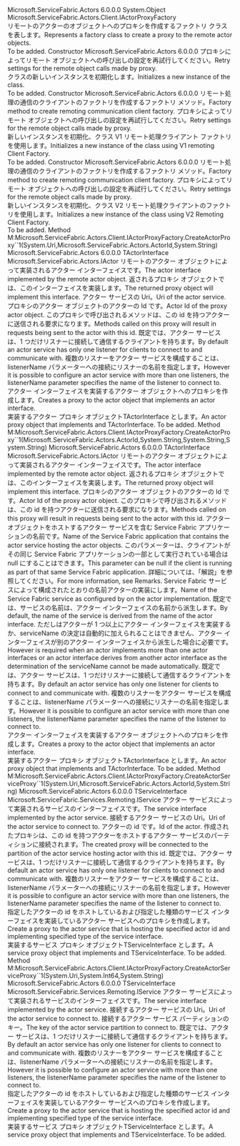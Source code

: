 <Type Name="ActorProxyFactory" FullName="Microsoft.ServiceFabric.Actors.Client.ActorProxyFactory">
  <TypeSignature Language="C#" Value="public class ActorProxyFactory : Microsoft.ServiceFabric.Actors.Client.IActorProxyFactory" />
  <TypeSignature Language="ILAsm" Value=".class public auto ansi beforefieldinit ActorProxyFactory extends System.Object implements class Microsoft.ServiceFabric.Actors.Client.IActorProxyFactory" />
  <TypeSignature Language="DocId" Value="T:Microsoft.ServiceFabric.Actors.Client.ActorProxyFactory" />
  <TypeSignature Language="VB.NET" Value="Public Class ActorProxyFactory&#xA;Implements IActorProxyFactory" />
  <TypeSignature Language="F#" Value="type ActorProxyFactory = class&#xA;    interface IActorProxyFactory" />
  <AssemblyInfo>
    <AssemblyName>Microsoft.ServiceFabric.Actors</AssemblyName>
    <AssemblyVersion>6.0.0.0</AssemblyVersion>
  </AssemblyInfo>
  <Base>
    <BaseTypeName>System.Object</BaseTypeName>
  </Base>
  <Interfaces>
    <Interface>
      <InterfaceName>Microsoft.ServiceFabric.Actors.Client.IActorProxyFactory</InterfaceName>
    </Interface>
  </Interfaces>
  <Docs>
    <summary>
            <span data-ttu-id="426cb-101">リモートのアクターのオブジェクトへのプロキシを作成するファクトリ クラスを表します。</span><span class="sxs-lookup"><span data-stu-id="426cb-101">Represents a factory class to create a proxy to the remote actor objects.</span></span>
            </summary>
    <remarks>To be added.</remarks>
  </Docs>
  <Members>
    <Member MemberName=".ctor">
      <MemberSignature Language="C#" Value="public ActorProxyFactory (Microsoft.ServiceFabric.Services.Communication.Client.OperationRetrySettings retrySettings = null);" />
      <MemberSignature Language="ILAsm" Value=".method public hidebysig specialname rtspecialname instance void .ctor(class Microsoft.ServiceFabric.Services.Communication.Client.OperationRetrySettings retrySettings) cil managed" />
      <MemberSignature Language="DocId" Value="M:Microsoft.ServiceFabric.Actors.Client.ActorProxyFactory.#ctor(Microsoft.ServiceFabric.Services.Communication.Client.OperationRetrySettings)" />
      <MemberSignature Language="VB.NET" Value="Public Sub New (Optional retrySettings As OperationRetrySettings = null)" />
      <MemberSignature Language="F#" Value="new Microsoft.ServiceFabric.Actors.Client.ActorProxyFactory : Microsoft.ServiceFabric.Services.Communication.Client.OperationRetrySettings -&gt; Microsoft.ServiceFabric.Actors.Client.ActorProxyFactory" Usage="new Microsoft.ServiceFabric.Actors.Client.ActorProxyFactory retrySettings" />
      <MemberType>Constructor</MemberType>
      <AssemblyInfo>
        <AssemblyName>Microsoft.ServiceFabric.Actors</AssemblyName>
        <AssemblyVersion>6.0.0.0</AssemblyVersion>
      </AssemblyInfo>
      <Parameters>
        <Parameter Name="retrySettings" Type="Microsoft.ServiceFabric.Services.Communication.Client.OperationRetrySettings" />
      </Parameters>
      <Docs>
        <param name="retrySettings"><span data-ttu-id="426cb-102">プロキシによってリモート オブジェクトへの呼び出しの設定を再試行してください。</span><span class="sxs-lookup"><span data-stu-id="426cb-102">Retry settings for the remote object calls  made by proxy.</span></span></param>
        <summary>
            <span data-ttu-id="426cb-103"><see cref="T:Microsoft.ServiceFabric.Actors.Client.ActorProxyFactory" /> クラスの新しいインスタンスを初期化します。</span><span class="sxs-lookup"><span data-stu-id="426cb-103">Initializes a new instance of the <see cref="T:Microsoft.ServiceFabric.Actors.Client.ActorProxyFactory" /> class.</span></span>
            </summary>
        <remarks>To be added.</remarks>
      </Docs>
    </Member>
    <Member MemberName=".ctor">
      <MemberSignature Language="C#" Value="public ActorProxyFactory (Func&lt;Microsoft.ServiceFabric.Services.Remoting.V1.IServiceRemotingCallbackClient,Microsoft.ServiceFabric.Services.Remoting.V1.Client.IServiceRemotingClientFactory&gt; createServiceRemotingClientFactory, Microsoft.ServiceFabric.Services.Communication.Client.OperationRetrySettings retrySettings = null);" />
      <MemberSignature Language="ILAsm" Value=".method public hidebysig specialname rtspecialname instance void .ctor(class System.Func`2&lt;class Microsoft.ServiceFabric.Services.Remoting.V1.IServiceRemotingCallbackClient, class Microsoft.ServiceFabric.Services.Remoting.V1.Client.IServiceRemotingClientFactory&gt; createServiceRemotingClientFactory, class Microsoft.ServiceFabric.Services.Communication.Client.OperationRetrySettings retrySettings) cil managed" />
      <MemberSignature Language="DocId" Value="M:Microsoft.ServiceFabric.Actors.Client.ActorProxyFactory.#ctor(System.Func{Microsoft.ServiceFabric.Services.Remoting.V1.IServiceRemotingCallbackClient,Microsoft.ServiceFabric.Services.Remoting.V1.Client.IServiceRemotingClientFactory},Microsoft.ServiceFabric.Services.Communication.Client.OperationRetrySettings)" />
      <MemberSignature Language="VB.NET" Value="Public Sub New (createServiceRemotingClientFactory As Func(Of IServiceRemotingCallbackClient, IServiceRemotingClientFactory), Optional retrySettings As OperationRetrySettings = null)" />
      <MemberSignature Language="F#" Value="new Microsoft.ServiceFabric.Actors.Client.ActorProxyFactory : Func&lt;Microsoft.ServiceFabric.Services.Remoting.V1.IServiceRemotingCallbackClient, Microsoft.ServiceFabric.Services.Remoting.V1.Client.IServiceRemotingClientFactory&gt; * Microsoft.ServiceFabric.Services.Communication.Client.OperationRetrySettings -&gt; Microsoft.ServiceFabric.Actors.Client.ActorProxyFactory" Usage="new Microsoft.ServiceFabric.Actors.Client.ActorProxyFactory (createServiceRemotingClientFactory, retrySettings)" />
      <MemberType>Constructor</MemberType>
      <AssemblyInfo>
        <AssemblyName>Microsoft.ServiceFabric.Actors</AssemblyName>
        <AssemblyVersion>6.0.0.0</AssemblyVersion>
      </AssemblyInfo>
      <Parameters>
        <Parameter Name="createServiceRemotingClientFactory" Type="System.Func&lt;Microsoft.ServiceFabric.Services.Remoting.V1.IServiceRemotingCallbackClient,Microsoft.ServiceFabric.Services.Remoting.V1.Client.IServiceRemotingClientFactory&gt;" />
        <Parameter Name="retrySettings" Type="Microsoft.ServiceFabric.Services.Communication.Client.OperationRetrySettings" />
      </Parameters>
      <Docs>
        <param name="createServiceRemotingClientFactory"><span data-ttu-id="426cb-104">リモート処理の通信のクライアントのファクトリを作成するファクトリ メソッド。</span><span class="sxs-lookup"><span data-stu-id="426cb-104">Factory method to create remoting communication client factory.</span></span></param>
        <param name="retrySettings"><span data-ttu-id="426cb-105">プロキシによってリモート オブジェクトへの呼び出しの設定を再試行してください。</span><span class="sxs-lookup"><span data-stu-id="426cb-105">Retry settings for the remote object calls  made by proxy.</span></span></param>
        <summary>
            <span data-ttu-id="426cb-106">新しいインスタンスを初期化、<see cref="T:Microsoft.ServiceFabric.Actors.Client.ActorProxyFactory" />クラス V1 リモート処理クライアント ファクトリを使用します。</span><span class="sxs-lookup"><span data-stu-id="426cb-106">Initializes a new instance of the <see cref="T:Microsoft.ServiceFabric.Actors.Client.ActorProxyFactory" /> class using V1 remoting Client Factory.</span></span>
            </summary>
        <remarks>To be added.</remarks>
      </Docs>
    </Member>
    <Member MemberName=".ctor">
      <MemberSignature Language="C#" Value="public ActorProxyFactory (Func&lt;Microsoft.ServiceFabric.Services.Remoting.V2.Client.IServiceRemotingCallbackMessageHandler,Microsoft.ServiceFabric.Services.Remoting.V2.Client.IServiceRemotingClientFactory&gt; createServiceRemotingClientFactory, Microsoft.ServiceFabric.Services.Communication.Client.OperationRetrySettings retrySettings = null);" />
      <MemberSignature Language="ILAsm" Value=".method public hidebysig specialname rtspecialname instance void .ctor(class System.Func`2&lt;class Microsoft.ServiceFabric.Services.Remoting.V2.Client.IServiceRemotingCallbackMessageHandler, class Microsoft.ServiceFabric.Services.Remoting.V2.Client.IServiceRemotingClientFactory&gt; createServiceRemotingClientFactory, class Microsoft.ServiceFabric.Services.Communication.Client.OperationRetrySettings retrySettings) cil managed" />
      <MemberSignature Language="DocId" Value="M:Microsoft.ServiceFabric.Actors.Client.ActorProxyFactory.#ctor(System.Func{Microsoft.ServiceFabric.Services.Remoting.V2.Client.IServiceRemotingCallbackMessageHandler,Microsoft.ServiceFabric.Services.Remoting.V2.Client.IServiceRemotingClientFactory},Microsoft.ServiceFabric.Services.Communication.Client.OperationRetrySettings)" />
      <MemberSignature Language="VB.NET" Value="Public Sub New (createServiceRemotingClientFactory As Func(Of IServiceRemotingCallbackMessageHandler, IServiceRemotingClientFactory), Optional retrySettings As OperationRetrySettings = null)" />
      <MemberSignature Language="F#" Value="new Microsoft.ServiceFabric.Actors.Client.ActorProxyFactory : Func&lt;Microsoft.ServiceFabric.Services.Remoting.V2.Client.IServiceRemotingCallbackMessageHandler, Microsoft.ServiceFabric.Services.Remoting.V2.Client.IServiceRemotingClientFactory&gt; * Microsoft.ServiceFabric.Services.Communication.Client.OperationRetrySettings -&gt; Microsoft.ServiceFabric.Actors.Client.ActorProxyFactory" Usage="new Microsoft.ServiceFabric.Actors.Client.ActorProxyFactory (createServiceRemotingClientFactory, retrySettings)" />
      <MemberType>Constructor</MemberType>
      <AssemblyInfo>
        <AssemblyName>Microsoft.ServiceFabric.Actors</AssemblyName>
        <AssemblyVersion>6.0.0.0</AssemblyVersion>
      </AssemblyInfo>
      <Parameters>
        <Parameter Name="createServiceRemotingClientFactory" Type="System.Func&lt;Microsoft.ServiceFabric.Services.Remoting.V2.Client.IServiceRemotingCallbackMessageHandler,Microsoft.ServiceFabric.Services.Remoting.V2.Client.IServiceRemotingClientFactory&gt;" />
        <Parameter Name="retrySettings" Type="Microsoft.ServiceFabric.Services.Communication.Client.OperationRetrySettings" />
      </Parameters>
      <Docs>
        <param name="createServiceRemotingClientFactory"><span data-ttu-id="426cb-107">リモート処理の通信のクライアントのファクトリを作成するファクトリ メソッド。</span><span class="sxs-lookup"><span data-stu-id="426cb-107">Factory method to create remoting communication client factory.</span></span></param>
        <param name="retrySettings"><span data-ttu-id="426cb-108">プロキシによってリモート オブジェクトへの呼び出しの設定を再試行してください。</span><span class="sxs-lookup"><span data-stu-id="426cb-108">Retry settings for the remote object calls  made by proxy.</span></span></param>
        <summary>
            <span data-ttu-id="426cb-109">新しいインスタンスを初期化、<see cref="T:Microsoft.ServiceFabric.Actors.Client.ActorProxyFactory" />クラス V2 リモート処理クライアントのファクトリを使用します。</span><span class="sxs-lookup"><span data-stu-id="426cb-109">Initializes a new instance of the <see cref="T:Microsoft.ServiceFabric.Actors.Client.ActorProxyFactory" /> class using V2 Remoting Client Factory.</span></span>
            </summary>
        <remarks>To be added.</remarks>
      </Docs>
    </Member>
    <Member MemberName="CreateActorProxy&lt;TActorInterface&gt;">
      <MemberSignature Language="C#" Value="public TActorInterface CreateActorProxy&lt;TActorInterface&gt; (Uri serviceUri, Microsoft.ServiceFabric.Actors.ActorId actorId, string listenerName = null) where TActorInterface : Microsoft.ServiceFabric.Actors.IActor;" />
      <MemberSignature Language="ILAsm" Value=".method public hidebysig newslot virtual instance !!TActorInterface CreateActorProxy&lt;(class Microsoft.ServiceFabric.Actors.IActor) TActorInterface&gt;(class System.Uri serviceUri, class Microsoft.ServiceFabric.Actors.ActorId actorId, string listenerName) cil managed" />
      <MemberSignature Language="DocId" Value="M:Microsoft.ServiceFabric.Actors.Client.ActorProxyFactory.CreateActorProxy``1(System.Uri,Microsoft.ServiceFabric.Actors.ActorId,System.String)" />
      <MemberSignature Language="F#" Value="abstract member CreateActorProxy : Uri * Microsoft.ServiceFabric.Actors.ActorId * string -&gt; 'ActorInterface (requires 'ActorInterface :&gt; Microsoft.ServiceFabric.Actors.IActor)&#xA;override this.CreateActorProxy : Uri * Microsoft.ServiceFabric.Actors.ActorId * string -&gt; 'ActorInterface (requires 'ActorInterface :&gt; Microsoft.ServiceFabric.Actors.IActor)" Usage="actorProxyFactory.CreateActorProxy (serviceUri, actorId, listenerName)" />
      <MemberType>Method</MemberType>
      <Implements>
        <InterfaceMember>M:Microsoft.ServiceFabric.Actors.Client.IActorProxyFactory.CreateActorProxy``1(System.Uri,Microsoft.ServiceFabric.Actors.ActorId,System.String)</InterfaceMember>
      </Implements>
      <AssemblyInfo>
        <AssemblyName>Microsoft.ServiceFabric.Actors</AssemblyName>
        <AssemblyVersion>6.0.0.0</AssemblyVersion>
      </AssemblyInfo>
      <ReturnValue>
        <ReturnType>TActorInterface</ReturnType>
      </ReturnValue>
      <TypeParameters>
        <TypeParameter Name="TActorInterface">
          <Constraints>
            <InterfaceName>Microsoft.ServiceFabric.Actors.IActor</InterfaceName>
          </Constraints>
        </TypeParameter>
      </TypeParameters>
      <Parameters>
        <Parameter Name="serviceUri" Type="System.Uri" />
        <Parameter Name="actorId" Type="Microsoft.ServiceFabric.Actors.ActorId" />
        <Parameter Name="listenerName" Type="System.String" />
      </Parameters>
      <Docs>
        <typeparam name="TActorInterface">
            <span data-ttu-id="426cb-110">リモートのアクター オブジェクトによって実装されるアクター インターフェイスです。</span><span class="sxs-lookup"><span data-stu-id="426cb-110">The actor interface implemented by the remote actor object.</span></span> <span data-ttu-id="426cb-111">返されるプロキシ オブジェクトでは、このインターフェイスを実装します。</span><span class="sxs-lookup"><span data-stu-id="426cb-111">The returned proxy object will implement this interface.</span></span>
            </typeparam>
        <param name="serviceUri"><span data-ttu-id="426cb-112">アクター サービスの Uri。</span><span class="sxs-lookup"><span data-stu-id="426cb-112">Uri of the actor service.</span></span></param>
        <param name="actorId"><span data-ttu-id="426cb-113">プロキシのアクター オブジェクトのアクターの Id です。</span><span class="sxs-lookup"><span data-stu-id="426cb-113">Actor Id of the proxy actor object.</span></span> <span data-ttu-id="426cb-114">このプロキシで呼び出されるメソッドは、この id を持つアクターに送信される要求になります。</span><span class="sxs-lookup"><span data-stu-id="426cb-114">Methods called on this proxy will result in requests being sent to the actor with this id.</span></span></param>
        <param name="listenerName">
            <span data-ttu-id="426cb-115">既定では、アクター サービスは、1 つだけリスナーに接続して通信するクライアントを持ちます。</span><span class="sxs-lookup"><span data-stu-id="426cb-115">By default an actor service has only one listener for clients to connect to and communicate with.</span></span>
            <span data-ttu-id="426cb-116">複数のリスナーをアクター サービスを構成することは、listenerName パラメーターへの接続にリスナーの名前を指定します。</span><span class="sxs-lookup"><span data-stu-id="426cb-116">However it is possible to configure an actor service with more than one listeners, the listenerName parameter specifies the name of the listener to connect to.</span></span>
            </param>
        <summary>
            <span data-ttu-id="426cb-117">アクター インターフェイスを実装するアクター オブジェクトへのプロキシを作成します。</span><span class="sxs-lookup"><span data-stu-id="426cb-117">Creates a proxy to the actor object that implements an actor interface.</span></span>
            </summary>
        <returns><span data-ttu-id="426cb-118">実装するアクター プロキシ オブジェクト<see cref="T:Microsoft.ServiceFabric.Actors.Client.IActorProxy" />TActorInterface とします。</span><span class="sxs-lookup"><span data-stu-id="426cb-118">An actor proxy object that implements <see cref="T:Microsoft.ServiceFabric.Actors.Client.IActorProxy" /> and TActorInterface.</span></span></returns>
        <remarks>To be added.</remarks>
      </Docs>
    </Member>
    <Member MemberName="CreateActorProxy&lt;TActorInterface&gt;">
      <MemberSignature Language="C#" Value="public TActorInterface CreateActorProxy&lt;TActorInterface&gt; (Microsoft.ServiceFabric.Actors.ActorId actorId, string applicationName = null, string serviceName = null, string listenerName = null) where TActorInterface : Microsoft.ServiceFabric.Actors.IActor;" />
      <MemberSignature Language="ILAsm" Value=".method public hidebysig newslot virtual instance !!TActorInterface CreateActorProxy&lt;(class Microsoft.ServiceFabric.Actors.IActor) TActorInterface&gt;(class Microsoft.ServiceFabric.Actors.ActorId actorId, string applicationName, string serviceName, string listenerName) cil managed" />
      <MemberSignature Language="DocId" Value="M:Microsoft.ServiceFabric.Actors.Client.ActorProxyFactory.CreateActorProxy``1(Microsoft.ServiceFabric.Actors.ActorId,System.String,System.String,System.String)" />
      <MemberSignature Language="F#" Value="abstract member CreateActorProxy : Microsoft.ServiceFabric.Actors.ActorId * string * string * string -&gt; 'ActorInterface (requires 'ActorInterface :&gt; Microsoft.ServiceFabric.Actors.IActor)&#xA;override this.CreateActorProxy : Microsoft.ServiceFabric.Actors.ActorId * string * string * string -&gt; 'ActorInterface (requires 'ActorInterface :&gt; Microsoft.ServiceFabric.Actors.IActor)" Usage="actorProxyFactory.CreateActorProxy (actorId, applicationName, serviceName, listenerName)" />
      <MemberType>Method</MemberType>
      <Implements>
        <InterfaceMember>M:Microsoft.ServiceFabric.Actors.Client.IActorProxyFactory.CreateActorProxy``1(Microsoft.ServiceFabric.Actors.ActorId,System.String,System.String,System.String)</InterfaceMember>
      </Implements>
      <AssemblyInfo>
        <AssemblyName>Microsoft.ServiceFabric.Actors</AssemblyName>
        <AssemblyVersion>6.0.0.0</AssemblyVersion>
      </AssemblyInfo>
      <ReturnValue>
        <ReturnType>TActorInterface</ReturnType>
      </ReturnValue>
      <TypeParameters>
        <TypeParameter Name="TActorInterface">
          <Constraints>
            <InterfaceName>Microsoft.ServiceFabric.Actors.IActor</InterfaceName>
          </Constraints>
        </TypeParameter>
      </TypeParameters>
      <Parameters>
        <Parameter Name="actorId" Type="Microsoft.ServiceFabric.Actors.ActorId" />
        <Parameter Name="applicationName" Type="System.String" />
        <Parameter Name="serviceName" Type="System.String" />
        <Parameter Name="listenerName" Type="System.String" />
      </Parameters>
      <Docs>
        <typeparam name="TActorInterface">
            <span data-ttu-id="426cb-119">リモートのアクター オブジェクトによって実装されるアクター インターフェイスです。</span><span class="sxs-lookup"><span data-stu-id="426cb-119">The actor interface implemented by the remote actor object.</span></span> <span data-ttu-id="426cb-120">返されるプロキシ オブジェクトでは、このインターフェイスを実装します。</span><span class="sxs-lookup"><span data-stu-id="426cb-120">The returned proxy object will implement this interface.</span></span>
            </typeparam>
        <param name="actorId"><span data-ttu-id="426cb-121">プロキシのアクター オブジェクトのアクターの Id です。</span><span class="sxs-lookup"><span data-stu-id="426cb-121">Actor Id of the proxy actor object.</span></span> <span data-ttu-id="426cb-122">このプロキシで呼び出されるメソッドは、この id を持つアクターに送信される要求になります。</span><span class="sxs-lookup"><span data-stu-id="426cb-122">Methods called on this proxy will result in requests being sent to the actor with this id.</span></span></param>
        <param name="applicationName">
            <span data-ttu-id="426cb-123">アクター オブジェクトをホストするアクター サービスを含む Service Fabric アプリケーションの名前です。</span><span class="sxs-lookup"><span data-stu-id="426cb-123">Name of the Service Fabric application that contains the actor service hosting the actor objects.</span></span>
            <span data-ttu-id="426cb-124">このパラメーターは、クライアントがその同じ Service Fabric アプリケーションの一部として実行されている場合は null にすることはできます。</span><span class="sxs-lookup"><span data-stu-id="426cb-124">This parameter can be null if the client is running as part of that same Service Fabric application.</span></span> <span data-ttu-id="426cb-125">詳細については、「解説」を参照してください。</span><span class="sxs-lookup"><span data-stu-id="426cb-125">For more information, see Remarks.</span></span> 
            </param>
        <param name="serviceName">
            <span data-ttu-id="426cb-126">Service Fabric サービスによって構成されたとおりの名前<see cref="T:Microsoft.ServiceFabric.Actors.Runtime.ActorServiceAttribute" />アクターの実装にします。</span><span class="sxs-lookup"><span data-stu-id="426cb-126">Name of the Service Fabric service as configured by <see cref="T:Microsoft.ServiceFabric.Actors.Runtime.ActorServiceAttribute" /> on the actor implementation.</span></span>
            <span data-ttu-id="426cb-127">既定では、サービスの名前は、アクター インターフェイスの名前から派生します。</span><span class="sxs-lookup"><span data-stu-id="426cb-127">By default, the name of the service is derived from the name of the actor interface.</span></span> <span data-ttu-id="426cb-128">ただし<see cref="T:Microsoft.ServiceFabric.Actors.Runtime.ActorServiceAttribute" />はアクターが 1 つ以上にアクター インターフェイスを実装するか、serviceName の決定は自動的に加えられることはできません、アクター インターフェイスが別のアクター インターフェイスから派生した場合に必要です。</span><span class="sxs-lookup"><span data-stu-id="426cb-128">However <see cref="T:Microsoft.ServiceFabric.Actors.Runtime.ActorServiceAttribute" /> is required when an actor implements more than one actor interfaces or an actor interface derives from another actor interface as the determination of the serviceName cannot be made automatically.</span></span>
            </param>
        <param name="listenerName">
            <span data-ttu-id="426cb-129">既定では、アクター サービスは、1 つだけリスナーに接続して通信するクライアントを持ちます。</span><span class="sxs-lookup"><span data-stu-id="426cb-129">By default an actor service has only one listener for clients to connect to and communicate with.</span></span>
            <span data-ttu-id="426cb-130">複数のリスナーをアクター サービスを構成することは、listenerName パラメーターへの接続にリスナーの名前を指定します。</span><span class="sxs-lookup"><span data-stu-id="426cb-130">However it is possible to configure an actor service with more than one listeners, the listenerName parameter specifies the name of the listener to connect to.</span></span>
            </param>
        <summary>
            <span data-ttu-id="426cb-131">アクター インターフェイスを実装するアクター オブジェクトへのプロキシを作成します。</span><span class="sxs-lookup"><span data-stu-id="426cb-131">Creates a proxy to the actor object that implements an actor interface.</span></span>
            </summary>
        <returns><span data-ttu-id="426cb-132">実装するアクター プロキシ オブジェクト<see cref="T:Microsoft.ServiceFabric.Actors.Client.IActorProxy" />TActorInterface とします。</span><span class="sxs-lookup"><span data-stu-id="426cb-132">An actor proxy object that implements <see cref="T:Microsoft.ServiceFabric.Actors.Client.IActorProxy" /> and TActorInterface.</span></span></returns>
        <remarks>To be added.</remarks>
      </Docs>
    </Member>
    <Member MemberName="CreateActorServiceProxy&lt;TServiceInterface&gt;">
      <MemberSignature Language="C#" Value="public TServiceInterface CreateActorServiceProxy&lt;TServiceInterface&gt; (Uri serviceUri, Microsoft.ServiceFabric.Actors.ActorId actorId, string listenerName = null) where TServiceInterface : Microsoft.ServiceFabric.Services.Remoting.IService;" />
      <MemberSignature Language="ILAsm" Value=".method public hidebysig newslot virtual instance !!TServiceInterface CreateActorServiceProxy&lt;(class Microsoft.ServiceFabric.Services.Remoting.IService) TServiceInterface&gt;(class System.Uri serviceUri, class Microsoft.ServiceFabric.Actors.ActorId actorId, string listenerName) cil managed" />
      <MemberSignature Language="DocId" Value="M:Microsoft.ServiceFabric.Actors.Client.ActorProxyFactory.CreateActorServiceProxy``1(System.Uri,Microsoft.ServiceFabric.Actors.ActorId,System.String)" />
      <MemberSignature Language="F#" Value="abstract member CreateActorServiceProxy : Uri * Microsoft.ServiceFabric.Actors.ActorId * string -&gt; 'ServiceInterface (requires 'ServiceInterface :&gt; Microsoft.ServiceFabric.Services.Remoting.IService)&#xA;override this.CreateActorServiceProxy : Uri * Microsoft.ServiceFabric.Actors.ActorId * string -&gt; 'ServiceInterface (requires 'ServiceInterface :&gt; Microsoft.ServiceFabric.Services.Remoting.IService)" Usage="actorProxyFactory.CreateActorServiceProxy (serviceUri, actorId, listenerName)" />
      <MemberType>Method</MemberType>
      <Implements>
        <InterfaceMember>M:Microsoft.ServiceFabric.Actors.Client.IActorProxyFactory.CreateActorServiceProxy``1(System.Uri,Microsoft.ServiceFabric.Actors.ActorId,System.String)</InterfaceMember>
      </Implements>
      <AssemblyInfo>
        <AssemblyName>Microsoft.ServiceFabric.Actors</AssemblyName>
        <AssemblyVersion>6.0.0.0</AssemblyVersion>
      </AssemblyInfo>
      <ReturnValue>
        <ReturnType>TServiceInterface</ReturnType>
      </ReturnValue>
      <TypeParameters>
        <TypeParameter Name="TServiceInterface">
          <Constraints>
            <InterfaceName>Microsoft.ServiceFabric.Services.Remoting.IService</InterfaceName>
          </Constraints>
        </TypeParameter>
      </TypeParameters>
      <Parameters>
        <Parameter Name="serviceUri" Type="System.Uri" />
        <Parameter Name="actorId" Type="Microsoft.ServiceFabric.Actors.ActorId" />
        <Parameter Name="listenerName" Type="System.String" />
      </Parameters>
      <Docs>
        <typeparam name="TServiceInterface"><span data-ttu-id="426cb-133">アクター サービスによって実装されるサービスのインターフェイスです。</span><span class="sxs-lookup"><span data-stu-id="426cb-133">The service interface implemented by the actor service.</span></span></typeparam>
        <param name="serviceUri"><span data-ttu-id="426cb-134">接続するアクター サービスの Uri。</span><span class="sxs-lookup"><span data-stu-id="426cb-134">Uri of the actor service to connect to.</span></span></param>
        <param name="actorId"><span data-ttu-id="426cb-135">アクターの id です。</span><span class="sxs-lookup"><span data-stu-id="426cb-135">Id of the actor.</span></span> <span data-ttu-id="426cb-136">作成されたプロキシは、この id を持つアクターをホストするアクター サービスのパーティションに接続されます。</span><span class="sxs-lookup"><span data-stu-id="426cb-136">The created proxy will be connected to the partition of the actor service hosting actor with this id.</span></span></param>
        <param name="listenerName">
            <span data-ttu-id="426cb-137">既定では、アクター サービスは、1 つだけリスナーに接続して通信するクライアントを持ちます。</span><span class="sxs-lookup"><span data-stu-id="426cb-137">By default an actor service has only one listener for clients to connect to and communicate with.</span></span>
            <span data-ttu-id="426cb-138">複数のリスナーをアクター サービスを構成することは、listenerName パラメーターへの接続にリスナーの名前を指定します。</span><span class="sxs-lookup"><span data-stu-id="426cb-138">However it is possible to configure an actor service with more than one listeners, the listenerName parameter specifies the name of the listener to connect to.</span></span>
            </param>
        <summary>
            <span data-ttu-id="426cb-139">指定したアクターの id をホストしているおよび指定した種類のサービス インターフェイスを実装しているアクター サービスへのプロキシを作成します。</span><span class="sxs-lookup"><span data-stu-id="426cb-139">Create a proxy to the actor service that is hosting the specified actor id and implementing specified type of the service interface.</span></span>
            </summary>
        <returns><span data-ttu-id="426cb-140">実装するサービス プロキシ オブジェクト<see cref="T:Microsoft.ServiceFabric.Services.Remoting.Client.IServiceProxy" />TServiceInterface とします。</span><span class="sxs-lookup"><span data-stu-id="426cb-140">A service proxy object that implements <see cref="T:Microsoft.ServiceFabric.Services.Remoting.Client.IServiceProxy" /> and TServiceInterface.</span></span></returns>
        <remarks>To be added.</remarks>
      </Docs>
    </Member>
    <Member MemberName="CreateActorServiceProxy&lt;TServiceInterface&gt;">
      <MemberSignature Language="C#" Value="public TServiceInterface CreateActorServiceProxy&lt;TServiceInterface&gt; (Uri serviceUri, long partitionKey, string listenerName = null) where TServiceInterface : Microsoft.ServiceFabric.Services.Remoting.IService;" />
      <MemberSignature Language="ILAsm" Value=".method public hidebysig newslot virtual instance !!TServiceInterface CreateActorServiceProxy&lt;(class Microsoft.ServiceFabric.Services.Remoting.IService) TServiceInterface&gt;(class System.Uri serviceUri, int64 partitionKey, string listenerName) cil managed" />
      <MemberSignature Language="DocId" Value="M:Microsoft.ServiceFabric.Actors.Client.ActorProxyFactory.CreateActorServiceProxy``1(System.Uri,System.Int64,System.String)" />
      <MemberSignature Language="VB.NET" Value="Public Function CreateActorServiceProxy(Of TServiceInterface As IService) (serviceUri As Uri, partitionKey As Long, Optional listenerName As String = null) As TServiceInterface" />
      <MemberSignature Language="F#" Value="abstract member CreateActorServiceProxy : Uri * int64 * string -&gt; 'ServiceInterface (requires 'ServiceInterface :&gt; Microsoft.ServiceFabric.Services.Remoting.IService)&#xA;override this.CreateActorServiceProxy : Uri * int64 * string -&gt; 'ServiceInterface (requires 'ServiceInterface :&gt; Microsoft.ServiceFabric.Services.Remoting.IService)" Usage="actorProxyFactory.CreateActorServiceProxy (serviceUri, partitionKey, listenerName)" />
      <MemberType>Method</MemberType>
      <Implements>
        <InterfaceMember>M:Microsoft.ServiceFabric.Actors.Client.IActorProxyFactory.CreateActorServiceProxy``1(System.Uri,System.Int64,System.String)</InterfaceMember>
      </Implements>
      <AssemblyInfo>
        <AssemblyName>Microsoft.ServiceFabric.Actors</AssemblyName>
        <AssemblyVersion>6.0.0.0</AssemblyVersion>
      </AssemblyInfo>
      <ReturnValue>
        <ReturnType>TServiceInterface</ReturnType>
      </ReturnValue>
      <TypeParameters>
        <TypeParameter Name="TServiceInterface">
          <Constraints>
            <InterfaceName>Microsoft.ServiceFabric.Services.Remoting.IService</InterfaceName>
          </Constraints>
        </TypeParameter>
      </TypeParameters>
      <Parameters>
        <Parameter Name="serviceUri" Type="System.Uri" />
        <Parameter Name="partitionKey" Type="System.Int64" />
        <Parameter Name="listenerName" Type="System.String" />
      </Parameters>
      <Docs>
        <typeparam name="TServiceInterface"><span data-ttu-id="426cb-141">アクター サービスによって実装されるサービスのインターフェイスです。</span><span class="sxs-lookup"><span data-stu-id="426cb-141">The service interface implemented by the actor service.</span></span></typeparam>
        <param name="serviceUri"><span data-ttu-id="426cb-142">接続するアクター サービスの Uri。</span><span class="sxs-lookup"><span data-stu-id="426cb-142">Uri of the actor service to connect to.</span></span></param>
        <param name="partitionKey"><span data-ttu-id="426cb-143">接続するアクター サービス パーティションのキー。</span><span class="sxs-lookup"><span data-stu-id="426cb-143">The key of the actor service partition to connect to.</span></span></param>
        <param name="listenerName">
            <span data-ttu-id="426cb-144">既定では、アクター サービスは、1 つだけリスナーに接続して通信するクライアントを持ちます。</span><span class="sxs-lookup"><span data-stu-id="426cb-144">By default an actor service has only one listener for clients to connect to and communicate with.</span></span>
            <span data-ttu-id="426cb-145">複数のリスナーをアクター サービスを構成することは、listenerName パラメーターへの接続にリスナーの名前を指定します。</span><span class="sxs-lookup"><span data-stu-id="426cb-145">However it is possible to configure an actor service with more than one listeners, the listenerName parameter specifies the name of the listener to connect to.</span></span>
            </param>
        <summary>
            <span data-ttu-id="426cb-146">指定したアクターの id をホストしているおよび指定した種類のサービス インターフェイスを実装しているアクター サービスへのプロキシを作成します。</span><span class="sxs-lookup"><span data-stu-id="426cb-146">Create a proxy to the actor service that is hosting the specified actor id and implementing specified type of the service interface.</span></span>
            </summary>
        <returns><span data-ttu-id="426cb-147">実装するサービス プロキシ オブジェクト<see cref="T:Microsoft.ServiceFabric.Services.Remoting.Client.IServiceProxy" />TServiceInterface とします。</span><span class="sxs-lookup"><span data-stu-id="426cb-147">A service proxy object that implements <see cref="T:Microsoft.ServiceFabric.Services.Remoting.Client.IServiceProxy" /> and TServiceInterface.</span></span></returns>
        <remarks>To be added.</remarks>
      </Docs>
    </Member>
  </Members>
</Type>